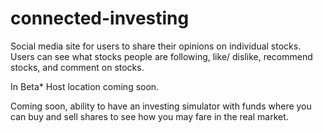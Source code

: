 # connected-investing
Social media site for users to share their opinions on individual stocks.  Users can see what stocks people are following, like/ dislike, recommend stocks, and comment on stocks.

In Beta* Host location coming soon.

Coming soon, ability to have an investing simulator with funds where you can buy and sell shares to see how you may fare in the real market.
